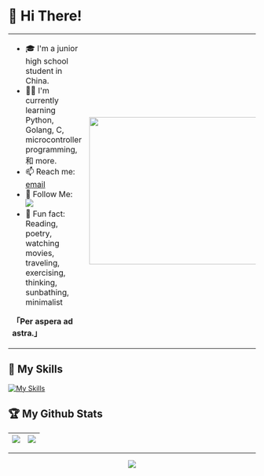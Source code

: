 # 👋 Hi There!

<table>
<tr>
<td valign="top"  width="50%">

- 🎓 I'm a junior high school student in China.
- 👨‍💻 I'm currently learning Python, Golang, C, microcontroller programming, 和 more.
- 📫 Reach me: [email](mailto:xshaw201@gmail.com)
- 👏 Follow Me: [![](https://img.shields.io/github/followers/imtgs?label=follow%20me&style=social)](https://github.com/xiaoxiang2010/)
- 🎣 Fun fact: Reading, poetry, watching movies, traveling, exercising, thinking, sunbathing, minimalist

**「Per aspera ad astra.」**
</td>
<td valign="center"  width="100%" height="100%">
<img src="https://github.com/anzhihe/anzhihe/blob/main/.github/workflows/Le%20Petit%20Prince.gif" width="500" height="300">
</td>
</tr>
</table>

## 🧰 My Skills
[![My Skills](https://skillicons.dev/icons?i=arch,arduino,c,cloudflare,css,git,github,gmail,go,html,js,md,nodejs,npm,powershell,py,vscode,vue,windows)](https://skillicons.dev)

## 🏆 My Github Stats

|![](https://github-readme-stats.vercel.app/api?username=xiaoxiang2010)|![](https://github-readme-stats.vercel.app/api/top-langs/?username=xiaoxiang2010&layout=compact&hide_border=true&langs_count=10)|
|-|-|

---

<div align="center">

![](https://count.getloli.com/get/@:xiaoxiang2010?theme=gelbooru)

</div>
